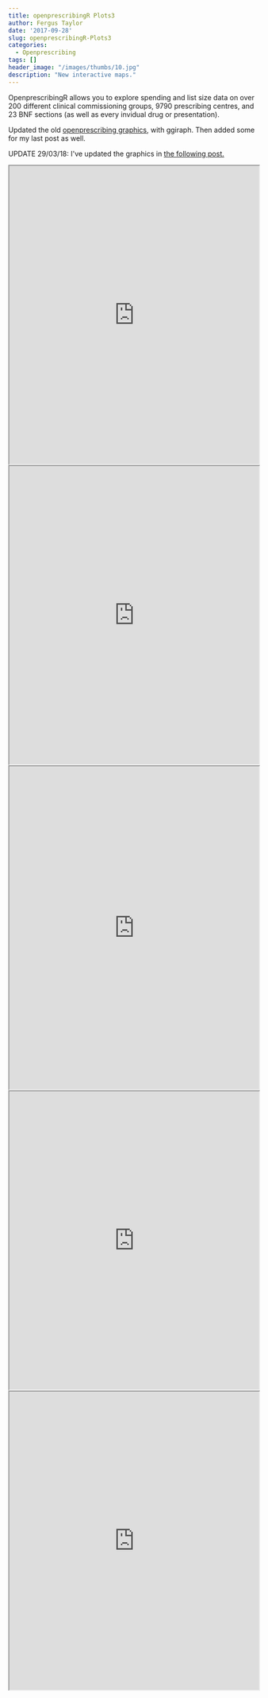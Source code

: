 ```yaml
---
title: openprescribingR Plots3
author: Fergus Taylor
date: '2017-09-28'
slug: openprescribingR-Plots3
categories:
  - Openprescribing
tags: []
header_image: "/images/thumbs/10.jpg"
description: "New interactive maps."
---
```


OpenprescribingR allows you to explore spending and list size data on over 200 different clinical commissioning groups, 9790 prescribing centres, and 23 BNF sections (as well as every invidual drug or presentation).

Updated the old [openprescribing graphics](https://fergustaylor.github.io/post/openprescribingr-plots2/), with ggiraph.
Then added some for my last post as well.

UPDATE 29/03/18: I've updated the graphics in [the following post.](https://fergustaylor.github.io/post/openprescribingr-plots-updated/)

<iframe src="https://fergustaylor.github.io/blogimages/post10image.html" width="100%" height="600px">
</iframe>

<iframe src="https://fergustaylor.github.io/blogimages/post10image2.html" width="100%" height="600px">
</iframe>

<iframe src="https://fergustaylor.github.io/blogimages/post10image3.html" width="100%" height="650px">
</iframe>

<iframe src="https://fergustaylor.github.io/blogimages/post10image4.html" width="100%" height="600px">
</iframe>

<iframe src="https://fergustaylor.github.io/blogimages/post10image5.html" width="100%" height="600px">
</iframe>
